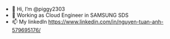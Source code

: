 - 👋 Hi, I’m @piggy2303
- 🌱 Working as Cloud Engineer in SAMSUNG SDS
- 📫 My linkedln https://www.linkedin.com/in/nguyen-tuan-anh-579695176/

<!---
piggy2303/piggy2303 is a ✨ special ✨ repository because its `README.md` (this file) appears on your GitHub profile.
You can click the Preview link to take a look at your changes.
--->
